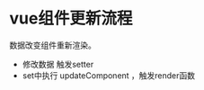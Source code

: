 

# vue组件更新流程

   数据改变组件重新渲染。

   - 修改数据 触发setter
   - set中执行 updateComponent ，触发render函数
    
     